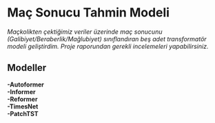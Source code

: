 # Maç Sonucu Tahmin Modeli
*Maçkolikten çektiğimiz veriler üzerinde maç sonucunu (Galibiyet/Beraberlik/Mağlubiyet) sınıflandıran beş adet transformatör modeli geliştirdim. Proje raporundan gerekli incelemeleri yapabilirsiniz.* <br> 
## Modeller <br>
**-Autoformer** <br>
**-Informer** <br>
**-Reformer** <br>
**-TimesNet** <br>
**-PatchTST** <br> <br>
